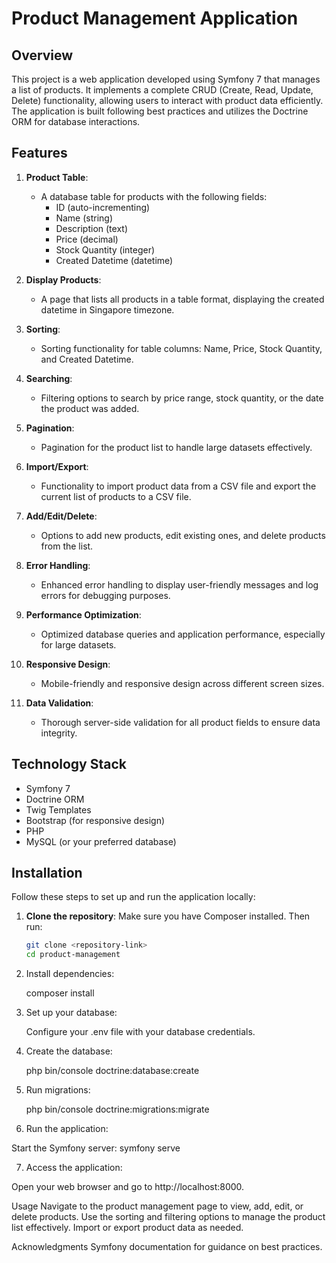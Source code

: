 # Product Management Application

## Overview

This project is a web application developed using Symfony 7 that manages a list of products. It implements a complete CRUD (Create, Read, Update, Delete) functionality, allowing users to interact with product data efficiently. The application is built following best practices and utilizes the Doctrine ORM for database interactions.

## Features

1. **Product Table**: 
   - A database table for products with the following fields:
     - ID (auto-incrementing)
     - Name (string)
     - Description (text)
     - Price (decimal)
     - Stock Quantity (integer)
     - Created Datetime (datetime)

2. **Display Products**: 
   - A page that lists all products in a table format, displaying the created datetime in Singapore timezone.

3. **Sorting**: 
   - Sorting functionality for table columns: Name, Price, Stock Quantity, and Created Datetime.

4. **Searching**: 
   - Filtering options to search by price range, stock quantity, or the date the product was added.

5. **Pagination**: 
   - Pagination for the product list to handle large datasets effectively.

6. **Import/Export**: 
   - Functionality to import product data from a CSV file and export the current list of products to a CSV file.

7. **Add/Edit/Delete**: 
   - Options to add new products, edit existing ones, and delete products from the list.

8. **Error Handling**: 
   - Enhanced error handling to display user-friendly messages and log errors for debugging purposes.

9. **Performance Optimization**: 
   - Optimized database queries and application performance, especially for large datasets.

10. **Responsive Design**: 
    - Mobile-friendly and responsive design across different screen sizes.

11. **Data Validation**: 
    - Thorough server-side validation for all product fields to ensure data integrity.

## Technology Stack

- Symfony 7
- Doctrine ORM
- Twig Templates
- Bootstrap (for responsive design)
- PHP
- MySQL (or your preferred database)

## Installation

Follow these steps to set up and run the application locally:

1. **Clone the repository**:
   Make sure you have Composer installed. Then run:

   ```bash
   git clone <repository-link>
   cd product-management
   
2. Install dependencies:
   
   composer install

   
3. Set up your database:

    Configure your .env file with your database credentials.

4. Create the database:

    php bin/console doctrine:database:create

5. Run migrations:

   php bin/console doctrine:migrations:migrate

6. Run the application:

  Start the Symfony server:
  symfony serve

7. Access the application:

  Open your web browser and go to http://localhost:8000.

Usage
Navigate to the product management page to view, add, edit, or delete products.
Use the sorting and filtering options to manage the product list effectively.
Import or export product data as needed.


Acknowledgments
Symfony documentation for guidance on best practices.



